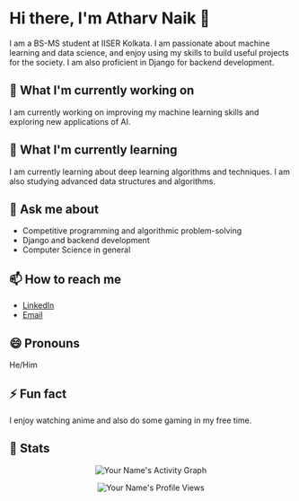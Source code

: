 # Hi there, I'm Atharv Naik 👋

I am a BS-MS student at IISER Kolkata. I am passionate about machine learning and data science, and enjoy using my skills to build useful projects for the society. I am also proficient in Django for backend development.

## 🔭 What I'm currently working on

I am currently working on improving my machine learning skills and exploring new applications of AI.

## 🌱 What I'm currently learning

I am currently learning about deep learning algorithms and techniques. I am also studying advanced data structures and algorithms.

## 💬 Ask me about

- Competitive programming and algorithmic problem-solving
- Django and backend development
- Computer Science in general

## 📫 How to reach me

- [LinkedIn](https://www.linkedin.com/in/atharvnaik317)
- [Email](mailto:atharvn317@gmail.com)

## 😄 Pronouns

He/Him

## ⚡ Fun fact

I enjoy watching anime and also do some gaming in my free time.

## 🚀 Stats

</p>
<p align="center">
  <img src="https://github-readme-activity-graph.cyclic.app/graph?username=atharv-naik&theme=github-compact" alt="Your Name's Activity Graph" />
</p>
<p align="center">
  <img src="https://komarev.com/ghpvc/?username=atharv-naik&color=green&style=flat-square&label=Profile+Views" alt="Your Name's Profile Views" />
</p>

<!--
**atharv-naik/atharv-naik** is a ✨ _special_ ✨ repository because its `README.md` (this file) appears on your GitHub profile.

Here are some ideas to get you started:

- 🔭 I’m currently working on ...
- 🌱 I’m currently learning ...
- 👯 I’m looking to collaborate on ...
- 🤔 I’m looking for help with ...
- 💬 Ask me about ...
- 📫 How to reach me: ...
- 😄 Pronouns: ...
- ⚡ Fun fact: ...
-->

